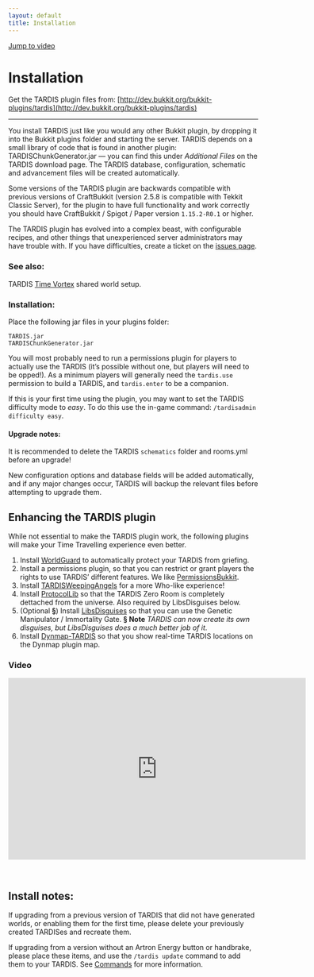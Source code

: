 ```yaml
---
layout: default
title: Installation
---
```


[Jump to video](#video)

# Installation

Get the TARDIS plugin files from: [http://dev.bukkit.org/bukkit-plugins/tardis](http://dev.bukkit.org/bukkit-plugins/tardis)

* * *

You install TARDIS just like you would any other Bukkit plugin, by dropping it into the Bukkit plugins folder and starting the server. TARDIS depends on a small library of code that is found in another plugin: TARDISChunkGenerator.jar — you can find this under _Additional Files_ on the TARDIS download page. The TARDIS database, configuration, schematic and advancement files will be created automatically.

Some versions of the TARDIS plugin are backwards compatible with previous versions of CraftBukkit (version 2.5.8 is compatible with Tekkit Classic Server), for the plugin to have full functionality and work correctly you should have CraftBukkit / Spigot / Paper version `1.15.2-R0.1` or higher.

The TARDIS plugin has evolved into a complex beast, with configurable recipes, and other things that unexperienced server administrators may have trouble with. If you have difficulties, create a ticket on the [issues page](https://github.com/eccentricdevotion/TARDIS/issues).

### See also:

TARDIS [Time Vortex](time-vortex.html) shared world setup.

### Installation:

Place the following jar files in your plugins folder:

    TARDIS.jar
    TARDISChunkGenerator.jar

You will most probably need to run a permissions plugin for players to actually use the TARDIS (it’s possible without one, but players will need to be opped!). As a minimum players will generally need the `tardis.use` permission to build a TARDIS, and `tardis.enter` to be a companion.

If this is your first time using the plugin, you may want to set the TARDIS difficulty mode to _easy_. To do this use the in-game command: `/tardisadmin difficulty easy`.

#### Upgrade notes:

It is recommended to delete the TARDIS `schematics` folder and rooms.yml before an upgrade!

New configuration options and database fields will be added automatically, and if any major changes occur, TARDIS will backup the relevant files before attempting to upgrade them.

## Enhancing the TARDIS plugin

While not essential to make the TARDIS plugin work, the following plugins will make your Time Travelling experience even better.

1. Install [WorldGuard](http://dev.bukkit.org/bukkit-plugins/worldguard) to automatically protect your TARDIS from griefing.
2. Install a permissions plugin, so that you can restrict or grant players the rights to use TARDIS’ different features. We like [PermissionsBukkit](http://dev.bukkit.org/bukkit-plugins/permbukkit/).
3. Install [TARDISWeepingAngels](weeping-angels.html) for a more Who-like experience!
4. Install [ProtocolLib](https://www.spigotmc.org/resources/protocollib.1997/) so that the TARDIS Zero Room is completely dettached from the universe. Also required by LibsDisguises below.
5. (Optional **§**) Install [LibsDisguises](https://www.spigotmc.org/resources/libs-disguises-free.81/) so that you can use the Genetic Manipulator / Immortality Gate. **§ Note** _TARDIS can now create its own disguises, but LibsDisguises does a much better job of it_.
6. Install [Dynmap-TARDIS](http://dev.bukkit.org/bukkit-plugins/dynmap-tardis/) so that you show real-time TARDIS locations on the Dynmap plugin map.

### Video
<iframe src="https://player.vimeo.com/video/58356201" width="600" height="366" frameborder="0" webkitallowfullscreen mozallowfullscreen allowfullscreen></iframe>

&nbsp;

## Install notes:

If upgrading from a previous version of TARDIS that did not have generated worlds, or enabling them for the first time, please delete your previously created TARDISes and recreate them.

If upgrading from a version without an Artron Energy button or handbrake, please place these items, and use the `/tardis update` command to add them to your TARDIS. See [Commands](tardis-commands.html#update) for more information.
